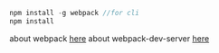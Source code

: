 
```javascript
npm install -g webpack //for cli
npm install
```

about webpack [here](http://haviyj.tistory.com/17)
about webpack-dev-server [here](http://haviyj.tistory.com/25)